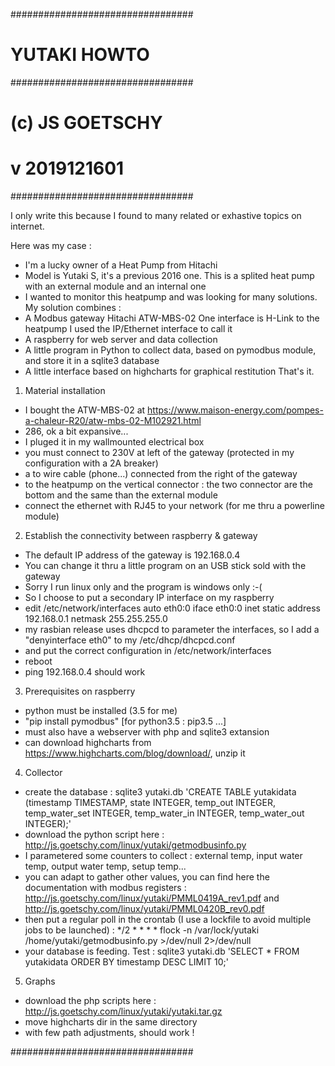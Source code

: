 #################################
# YUTAKI HOWTO
#################################
# (c) JS GOETSCHY
#  v  2019121601
#################################

I only write this because I found to many related or exhastive topics on internet.

Here was my case :
 - I'm a lucky owner of a Heat Pump from Hitachi
 - Model is Yutaki S, it's a previous 2016 one. This is a splited heat pump with an external module and an internal one
 - I wanted to monitor this heatpump and was looking for many solutions.
My solution combines :
 - A Modbus gateway Hitachi ATW-MBS-02
	One interface is H-Link to the heatpump
	I used the IP/Ethernet interface to call it
 - A raspberry for web server and data collection
 - A little program in Python to collect data, based on pymodbus module, and store it in a sqlite3 database
 - A little interface based on highcharts for graphical restitution
That's it.

1. Material installation
 - I bought the ATW-MBS-02 at https://www.maison-energy.com/pompes-a-chaleur-R20/atw-mbs-02-M102921.html
 - 286, ok a bit expansive...
 - I pluged it in my wallmounted electrical box
 - you must connect to 230V at left of the gateway (protected in my configuration with a 2A breaker)
 - a to wire cable (phone...) connected from the right of the gateway 
 - to the heatpump on the vertical connector : the two connector are the bottom and the same than the external module
 - connect the ethernet with RJ45 to your network (for me thru a powerline module)

2. Establish the connectivity between raspberry & gateway
 - The default IP address of the gateway is 192.168.0.4
 - You can change it thru a little program on an USB stick sold with the gateway
 - Sorry I run linux only and the program is windows only :-(
 - So I choose to put a secondary IP interface on my raspberry
 - edit /etc/network/interfaces
	auto eth0:0
	iface eth0:0 inet static
	  address 192.168.0.1
	  netmask 255.255.255.0
 - my rasbian release uses dhcpcd to parameter the interfaces, so I add a "denyinterface eth0" to my /etc/dhcp/dhcpcd.conf
 - and put the correct configuration in /etc/network/interfaces
 - reboot
 - ping 192.168.0.4 should work

3. Prerequisites on raspberry
 - python must be installed (3.5 for me)
 - "pip install pymodbus" [for python3.5 : pip3.5 ...]
 - must also have a webserver with php and sqlite3 extansion
 - can download highcharts from https://www.highcharts.com/blog/download/, unzip it

4. Collector
 - create the database : sqlite3 yutaki.db 'CREATE TABLE yutakidata (timestamp TIMESTAMP, state INTEGER, temp_out INTEGER, temp_water_set INTEGER, temp_water_in INTEGER, temp_water_out INTEGER);'
 - download the python script here : http://js.goetschy.com/linux/yutaki/getmodbusinfo.py
 - I parametered some counters to collect : external temp, input water temp, output water temp, setup temp...
 - you can adapt to gather other values, you can find here the documentation with modbus registers : http://js.goetschy.com/linux/yutaki/PMML0419A_rev1.pdf and http://js.goetschy.com/linux/yutaki/PMML0420B_rev0.pdf
 - then put a regular poll in the crontab (I use a lockfile to avoid multiple jobs to be launched) : */2 * * * * flock -n /var/lock/yutaki /home/yutaki/getmodbusinfo.py >/dev/null 2>/dev/null
 - your database is feeding. Test : sqlite3 yutaki.db 'SELECT * FROM yutakidata ORDER BY timestamp DESC LIMIT 10;'

5. Graphs
 - download the php scripts here : http://js.goetschy.com/linux/yutaki/yutaki.tar.gz
 - move highcharts dir in the same directory
 - with few path adjustments, should work !

#################################
